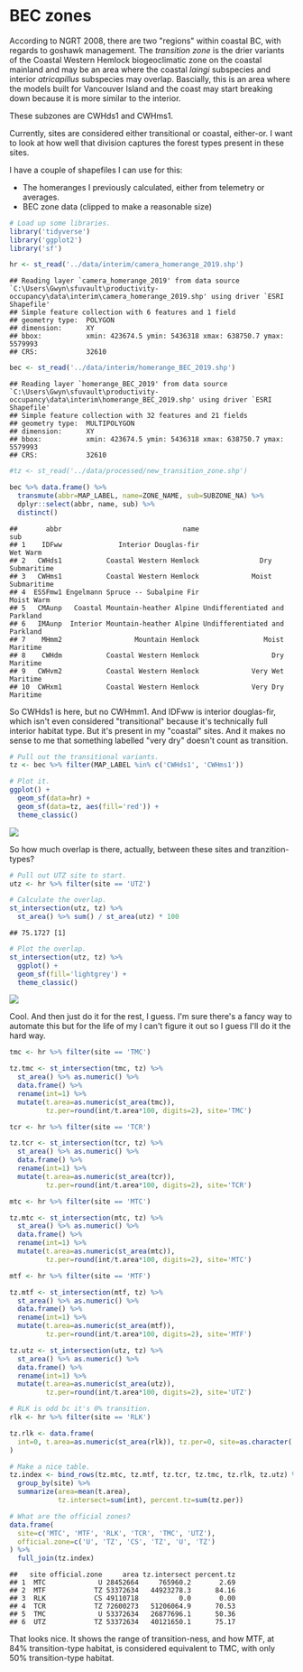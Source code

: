 BEC zones
================

According to NGRT 2008, there are two "regions" within coastal BC, with regards to goshawk management. The *transition zone* is the drier variants of the Coastal Western Hemlock biogeoclimatic zone on the coastal mainland and may be an area where the coastal *laingi* subspecies and interior *atricapillus* subspecies may overlap. Bascially, this is an area where the models built for Vancouver Island and the coast may start breaking down because it is more similar to the interior.

These subzones are CWHds1 and CWHms1.

Currently, sites are considered either transitional or coastal, either-or. I want to look at how well that division captures the forest types present in these sites.

I have a couple of shapefiles I can use for this:

-   The homeranges I previously calculated, either from telemetry or averages.
-   BEC zone data (clipped to make a reasonable size)

``` r
# Load up some libraries.
library('tidyverse')
library('ggplot2')
library('sf')

hr <- st_read('../data/interim/camera_homerange_2019.shp')
```

    ## Reading layer `camera_homerange_2019' from data source `C:\Users\Gwyn\sfuvault\productivity-occupancy\data\interim\camera_homerange_2019.shp' using driver `ESRI Shapefile'
    ## Simple feature collection with 6 features and 1 field
    ## geometry type:  POLYGON
    ## dimension:      XY
    ## bbox:           xmin: 423674.5 ymin: 5436318 xmax: 638750.7 ymax: 5579993
    ## CRS:            32610

``` r
bec <- st_read('../data/interim/homerange_BEC_2019.shp')
```

    ## Reading layer `homerange_BEC_2019' from data source `C:\Users\Gwyn\sfuvault\productivity-occupancy\data\interim\homerange_BEC_2019.shp' using driver `ESRI Shapefile'
    ## Simple feature collection with 32 features and 21 fields
    ## geometry type:  MULTIPOLYGON
    ## dimension:      XY
    ## bbox:           xmin: 423674.5 ymin: 5436318 xmax: 638750.7 ymax: 5579993
    ## CRS:            32610

``` r
#tz <- st_read('../data/processed/new_transition_zone.shp')

bec %>% data.frame() %>% 
  transmute(abbr=MAP_LABEL, name=ZONE_NAME, sub=SUBZONE_NA) %>% 
  dplyr::select(abbr, name, sub) %>% 
  distinct()
```

    ##       abbr                              name                           sub
    ## 1    IDFww              Interior Douglas-fir                      Wet Warm
    ## 2   CWHds1           Coastal Western Hemlock               Dry Submaritime
    ## 3   CWHms1           Coastal Western Hemlock             Moist Submaritime
    ## 4  ESSFmw1 Engelmann Spruce -- Subalpine Fir                    Moist Warm
    ## 5   CMAunp   Coastal Mountain-heather Alpine Undifferentiated and Parkland
    ## 6   IMAunp  Interior Mountain-heather Alpine Undifferentiated and Parkland
    ## 7    MHmm2                  Mountain Hemlock                Moist Maritime
    ## 8    CWHdm           Coastal Western Hemlock                  Dry Maritime
    ## 9   CWHvm2           Coastal Western Hemlock             Very Wet Maritime
    ## 10  CWHxm1           Coastal Western Hemlock             Very Dry Maritime

So CWHds1 is here, but no CWHmm1. And IDFww is interior douglas-fir, which isn't even considered "transitional" because it's technically full interior habitat type. But it's present in my "coastal" sites. And it makes no sense to me that something labelled "very dry" doesn't count as transition.

``` r
# Pull out the transitional variants.
tz <- bec %>% filter(MAP_LABEL %in% c('CWHds1', 'CWHms1'))

# Plot it.
ggplot() +
  geom_sf(data=hr) +
  geom_sf(data=tz, aes(fill='red')) +
  theme_classic()
```

![](20200421_BEC_zones_files/figure-markdown_github/unnamed-chunk-2-1.png)

So how much overlap is there, actually, between these sites and tranzition-types?

``` r
# Pull out UTZ site to start.
utz <- hr %>% filter(site == 'UTZ')

# Calculate the overlap.
st_intersection(utz, tz) %>% 
  st_area() %>% sum() / st_area(utz) * 100
```

    ## 75.1727 [1]

``` r
# Plot the overlap.
st_intersection(utz, tz) %>% 
  ggplot() +
  geom_sf(fill='lightgrey') +
  theme_classic()
```

![](20200421_BEC_zones_files/figure-markdown_github/unnamed-chunk-3-1.png)

Cool. And then just do it for the rest, I guess. I'm sure there's a fancy way to automate this but for the life of my I can't figure it out so I guess I'll do it the hard way.

``` r
tmc <- hr %>% filter(site == 'TMC')

tz.tmc <- st_intersection(tmc, tz) %>% 
  st_area() %>% as.numeric() %>% 
  data.frame() %>% 
  rename(int=1) %>% 
  mutate(t.area=as.numeric(st_area(tmc)), 
         tz.per=round(int/t.area*100, digits=2), site='TMC')

tcr <- hr %>% filter(site == 'TCR')

tz.tcr <- st_intersection(tcr, tz) %>% 
  st_area() %>% as.numeric() %>% 
  data.frame() %>% 
  rename(int=1) %>% 
  mutate(t.area=as.numeric(st_area(tcr)), 
         tz.per=round(int/t.area*100, digits=2), site='TCR')

mtc <- hr %>% filter(site == 'MTC')

tz.mtc <- st_intersection(mtc, tz) %>% 
  st_area() %>% as.numeric() %>% 
  data.frame() %>% 
  rename(int=1) %>% 
  mutate(t.area=as.numeric(st_area(mtc)), 
         tz.per=round(int/t.area*100, digits=2), site='MTC')

mtf <- hr %>% filter(site == 'MTF')

tz.mtf <- st_intersection(mtf, tz) %>% 
  st_area() %>% as.numeric() %>% 
  data.frame() %>% 
  rename(int=1) %>% 
  mutate(t.area=as.numeric(st_area(mtf)), 
         tz.per=round(int/t.area*100, digits=2), site='MTF')

tz.utz <- st_intersection(utz, tz) %>% 
  st_area() %>% as.numeric() %>% 
  data.frame() %>% 
  rename(int=1) %>% 
  mutate(t.area=as.numeric(st_area(utz)), 
         tz.per=round(int/t.area*100, digits=2), site='UTZ')

# RLK is odd bc it's 0% transition.
rlk <- hr %>% filter(site == 'RLK')

tz.rlk <- data.frame(
  int=0, t.area=as.numeric(st_area(rlk)), tz.per=0, site=as.character('RLK')
)

# Make a nice table.
tz.index <- bind_rows(tz.mtc, tz.mtf, tz.tcr, tz.tmc, tz.rlk, tz.utz) %>%
  group_by(site) %>% 
  summarize(area=mean(t.area), 
            tz.intersect=sum(int), percent.tz=sum(tz.per))

# What are the official zones?
data.frame(
  site=c('MTC', 'MTF', 'RLK', 'TCR', 'TMC', 'UTZ'),
  official.zone=c('U', 'TZ', 'CS', 'TZ', 'U', 'TZ')
) %>% 
  full_join(tz.index)
```

    ##   site official.zone     area tz.intersect percent.tz
    ## 1  MTC             U 28452664     765960.2       2.69
    ## 2  MTF            TZ 53372634   44923278.3      84.16
    ## 3  RLK            CS 49110718          0.0       0.00
    ## 4  TCR            TZ 72600273   51206064.9      70.53
    ## 5  TMC             U 53372634   26877696.1      50.36
    ## 6  UTZ            TZ 53372634   40121650.1      75.17

That looks nice. It shows the range of transition-ness, and how MTF, at 84% transition-type habitat, is considered equivalent to TMC, with only 50% transition-type habitat.
